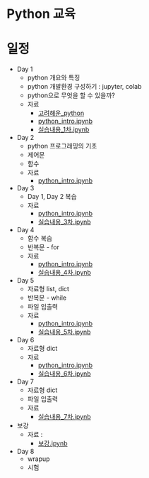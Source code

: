 # Python 교육


# 일정

- Day 1
    - python 개요와 특징
    - python 개발환경 구성하기 : jupyter, colab
    - python으로 무엇을 할 수 있을까?
    - 자료
        - [고려해운_python](https://docs.google.com/presentation/d/11yR2zrvGBZ5BVNLXVD0tuW4Awpxo9YnrVWfvUW6AD9o/edit?usp=sharing)
        - [python_intro.ipynb](python_intro.ipynb)
        - [실습내용_1차.ipynb](실습내용_1차.ipynb)
- Day 2
    - python 프로그래밍의 기초
    - 제어문
    - 함수
    - 자료
        - [python_intro.ipynb](python_intro.ipynb)
-  Day 3
    - Day 1, Day 2 복습
    - 자료
        - [python_intro.ipynb](python_intro.ipynb)
        - [실습내용_3차.ipynb](실습내용_3차.ipynb)
- Day 4
    - 함수 복습
    - 반복문 - for
    - 자료
        - [python_intro.ipynb](python_intro.ipynb)
        - [실습내용_4차.ipynb](실습내용_4차.ipynb)
- Day 5
    - 자료형 list, dict
    - 반복문 - while
    - 파일 입출력
    - 자료
        - [python_intro.ipynb](python_intro.ipynb)
        - [실습내용_5차.ipynb](실습내용_5차.ipynb)
- Day 6
    - 자료형 dict
    - 자료
        - [python_intro.ipynb](python_intro.ipynb)
        - [실습내용_6차.ipynb](실습내용_6차.ipynb)
- Day 7
    - 자료형 dict
    - 파일 입출력
    - 자료
        - [실습내용_7차.ipynb](실습내용_7차.ipynb)
- 보강
    - 자료 :
        - [보강.ipynb](보강.ipynb)
- Day 8
    - wrapup
    - 시험
